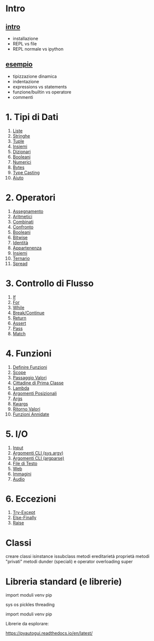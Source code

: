 # Intro

## [intro](o0_intro/installazione.md)

* installazione
* REPL vs file 
* REPL normale vs ipython

## [esempio](o0_intro/esempio.py)

* tipizzazione dinamica
* indentazione
* expressions vs statements 
* funzione/builtin vs operatore
* commenti

# 1. Tipi di Dati 

1. [Liste](o1_tipi_dati/o0_liste/README.md)
1. [Stringhe](o1_tipi_dati/o1_stringhe/README.md)
1. [Tuple](o1_tipi_dati/o2_tuple/README.md)
1. [Insiemi](o1_tipi_dati/o3_insiemi/README.md)
1. [Dizionari](o1_tipi_dati/o4_dizionari/README.md)
1. [Booleani](o1_tipi_dati/o5_booleani/README.md)
1. [Numerici](o1_tipi_dati/o6_numerici/README.md)
1. [Bytes](o1_tipi_dati/o7_bytes/README.md)
1. [Type Casting](o1_tipi_dati/o8_type_casting/README.md)
1. [Aiuto](o1_tipi_dati/o9_aiuto/README.md)


# 2. Operatori


1. [Assegnamento](o2_operatori/o0_assegnamento.py)
1. [Aritmetici](o2_operatori/o1_aritmetici.py)
1. [Combinati](o2_operatori/o2_combinati.py)
1. [Confronto](o2_operatori/o3_confronto.py)
1. [Booleani](o2_operatori/o4_booleani.py)
1. [Bitwise](o2_operatori/o5_bitwise.py)
1. [Identità](o2_operatori/o6_identity.py)
1. [Appartenenza](o2_operatori/o7_membership.py)
1. [Insiemi](o2_operatori/o8_insiemi.py)
1. [Ternario](o2_operatori/o9_ternario.py)
1. [Spread](o2_operatori/o10_spread.py)


# 3. Controllo di Flusso

1. [If](o3_controllo_flusso/o0_if.py)
1. [For](o3_controllo_flusso/o1_for.py)
1. [While](o3_controllo_flusso/o2_while.py)
1. [Break/Continue](o3_controllo_flusso/o3_break_continue.py)
1. [Return](o3_controllo_flusso/o4_return.py)
1. [Assert](o3_controllo_flusso/o5_assert.py)
1. [Pass](o3_controllo_flusso/o6_pass.py)
1. [Match](o3_controllo_flusso/o7_match.py)


# 4. Funzioni

1. [Definire Funzioni](o4_funzioni/o0_def.py)
1. [Scope](o4_funzioni/o1_scope.py)
1. [Passaggio Valori](o4_funzioni/o2_passaggio.py)
1. [Cittadine di Prima Classe](o4_funzioni/o3_first_class.py)
1. [Lambda](o4_funzioni/o4_lambda.py)
1. [Argomenti Posizionali](o4_funzioni/o5_posizionali.py)
1. [Args](o4_funzioni/o6_args.py)
1. [Kwargs](o4_funzioni/o7_kwargs.py)
1. [Ritorno Valori](o4_funzioni/o8_valori_ritorno.py)
1. [Funzioni Annidate](o4_funzioni/o9_annidate.py)


# 5. I/O

1. [Input](o5_io/o0_input.py)
1. [Argomenti CLI (sys.argv)](o5_io/o1_arg_cli.py)
1. [Argomenti CLI (argparse)](o5_io/o2_argparse_module.py)
1. [File di Testo](o5_io/o3_file_testo.py)
1. [Web](o5_io/o4_web.py)
1. [Immagini](o5_io/o5_immagini.py)
1. [Audio](o5_io/o6_audio.py)



# 6. Eccezioni

1. [Try-Except](o6_eccezioni/o0_try_except.py)
1. [Else-Finally](o6_eccezioni/o1_finally_else.py)
1. [Raise](o6_eccezioni/o2_raise.py)


# Classi 

creare classi
isinstance issubclass 
metodi
ereditarietà
proprietà
metodi "privati"
metodi dunder (speciali) e operator overloading
super


# Libreria standard (e librerie)

import
moduli
venv
pip

sys
os
pickles
threading 



import
moduli
venv
pip



Librerie da esplorare:

https://pyautogui.readthedocs.io/en/latest/




